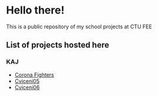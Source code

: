 # Hello there!

This is a public repository of my school projects at CTU FEE

## List of projects hosted here

### KAJ

* [Corona Fighters](/KAJ/CoronaFighters/index.html)
* [Cviceni05](/KAJ/cviceni05/index.html)
* [Cviceni06](/KAJ/cviceni06/index.html)
